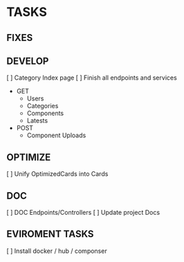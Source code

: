# TASKS

## FIXES

## DEVELOP
[ ] Category Index page
[ ] Finish all endpoints and services
- GET
    - Users
    - Categories
    - Components
    - Latests
- POST
    - Component Uploads

## OPTIMIZE
[ ] Unify OptimizedCards into Cards


## DOC
[ ] DOC Endpoints/Controllers
[ ] Update project Docs


## EVIROMENT TASKS
[ ] Install docker / hub / componser 
